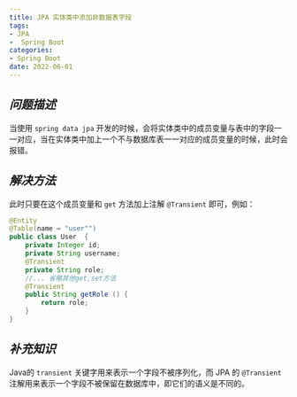 ```yaml
---
title: JPA 实体类中添加非数据表字段
tags:
- JPA
-  Spring Boot
categories:
- Spring Boot
date: 2022-06-01
---
```


## ***问题描述***

当使用 `spring data jpa` 开发的时候，会将实体类中的成员变量与表中的字段一一对应，当在实体类中加上一个不与数据库表一一对应的成员变量的时候，此时会报错。


## ***解决方法***

此时只要在这个成员变量和 `get` 方法加上注解 `@Transient` 即可，例如：

```java
@Entity
@Table(name = "user"")
public class User  {
	private Integer id;
	private String username;
	@Transient
	private String role;
	//... 省略其他get,set方法
	@Transient
    public String getRole () {
        return role;
    }
}
```

## ***补充知识***

Java的 `transient` 关键字用来表示一个字段不被序列化，而 JPA 的 `@Transient` 注解用来表示一个字段不被保留在数据库中，即它们的语义是不同的。